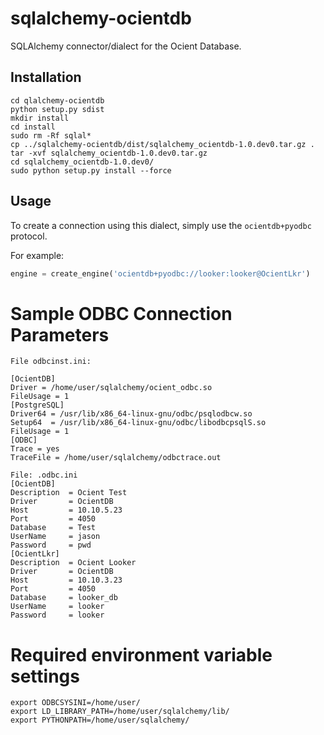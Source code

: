 # sqlalchemy-ocientdb
SQLAlchemy connector/dialect for the Ocient Database.


## Installation
`cd qlalchemy-ocientdb`  
`python setup.py sdist`  
`mkdir install`  
`cd install`  
`sudo rm -Rf sqlal*`  
`cp ../sqlalchemy-ocientdb/dist/sqlalchemy_ocientdb-1.0.dev0.tar.gz .`  
`tar -xvf sqlalchemy_ocientdb-1.0.dev0.tar.gz`  
`cd sqlalchemy_ocientdb-1.0.dev0/`  
`sudo python setup.py install --force`  

## Usage
To create a connection using this dialect, simply use the `ocientdb+pyodbc` protocol.

For example:

```python
engine = create_engine('ocientdb+pyodbc://looker:looker@OcientLkr')
```

# Sample ODBC Connection Parameters
```
File odbcinst.ini:

[OcientDB]
Driver = /home/user/sqlalchemy/ocient_odbc.so
FileUsage = 1
[PostgreSQL]
Driver64 = /usr/lib/x86_64-linux-gnu/odbc/psqlodbcw.so
Setup64  = /usr/lib/x86_64-linux-gnu/odbc/libodbcpsqlS.so
FileUsage = 1
[ODBC]
Trace = yes
TraceFile = /home/user/sqlalchemy/odbctrace.out

File: .odbc.ini
[OcientDB]
Description  = Ocient Test
Driver       = OcientDB
Host         = 10.10.5.23
Port         = 4050
Database     = Test
UserName     = jason
Password     = pwd
[OcientLkr]
Description  = Ocient Looker
Driver       = OcientDB
Host         = 10.10.3.23
Port         = 4050
Database     = looker_db
UserName     = looker
Password     = looker
```

# Required environment variable settings
```
export ODBCSYSINI=/home/user/
export LD_LIBRARY_PATH=/home/user/sqlalchemy/lib/
export PYTHONPATH=/home/user/sqlalchemy/
``` 
